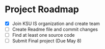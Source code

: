 # Project Roadmap
- [x] Join KSU IS organization and create team
- [ ] Create Readme file and commit changes
- [ ] Find at least one source code
- [ ] Submit Final project (Due May 8)
